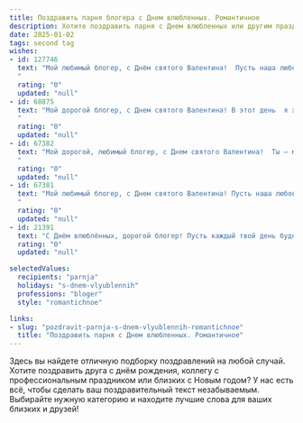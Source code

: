 ```yaml
---
title: Поздравить парня блогера с Днем влюбленных. Романтичное
description: Хотите поздравить парня с Днем влюбленных или другим праздником? Наш ИИ создаст незабываемое поздравление, а вы обязательно выделитесь среди других.  
date: 2025-01-02
tags: second tag
wishes:
- id: 127746
  text: "Мой любимый блогер, с Днём святого Валентина!  Пусть наша любовь будет ярче любого поста, а каждое мгновение вместе — незабываемым сюжетом нашей общей истории.  Ты — мой самый лучший лайк, моя самая большая подписка на счастье и любовь.  Целую!
  "
  rating: "0"
  updated: "null"
- id: 68875
  text: "Мой дорогой блогер, с Днем святого Валентина! В этот день  я хочу признаться тебе в любви. Твой талант, твоя креативность, твоя искренность – все это заставляет мое сердце биться чаще. Желаю тебе море вдохновения, ярких эмоций и  любви, которая будет освещать твою жизнь!
  "
  rating: "0"
  updated: "null"
- id: 67382
  text: "Мой дорогой, любимый блогер, с Днем святого Валентина!  Ты — мой вдохновитель, моя муза,  человек, который заставляет мое сердце биться чаще. Спасибо за каждый день, проведенный с тобой, за твои смешные шутки, за твои глубокие мысли, за твою любовь. Хочу, чтобы наша история любви продолжалась вечно, и чтобы каждый день был наполнен страстью, романтикой и счастьем!
  "
  rating: "0"
  updated: "null"
- id: 67381
  text: "Мой любимый блогер, с Днем святого Валентина! Пусть наша любовь будет яркой, как твои видео, и вдохновляющей, как твои тексты.❤️
  "
  rating: "0"
  updated: "null"
- id: 21391
  text: "С Днём влюблённых, дорогой блогер! Пусть каждый твой день будет наполнен не только творческими идеями, но и теплыми чувствами. Желаю, чтобы любовь к твоему делу и близким только крепла с каждым новым постом. Пусть твои видеоролики и посты будут не только источником вдохновения для зрителей, но и отражением твоей счастливой личной жизни. Счастья, любви и много позитива в этот прекрасный день!"
  rating: "0"
  updated: "null"

selectedValues:
  recipients: "parnja"
  holidays: "s-dnem-vlyublennih"
  professions: "bloger"
  style: "romantichnoe"

links:
- slug: "pozdravit-parnja-s-dnem-vlyublennih-romantichnoe"
  title: "Поздравить парня с Днем влюбленных. Романтичное"
---
```


Здесь вы найдете отличную подборку поздравлений на любой случай.
Хотите поздравить друга с днём рождения, коллегу с профессиональным праздником или близких с Новым годом? У нас есть всё, чтобы сделать ваш поздравительный текст незабываемым. Выбирайте нужную категорию и находите лучшие слова для ваших близких и друзей!
